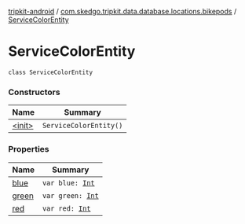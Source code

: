 [tripkit-android](../../index.md) / [com.skedgo.tripkit.data.database.locations.bikepods](../index.md) / [ServiceColorEntity](./index.md)

# ServiceColorEntity

`class ServiceColorEntity`

### Constructors

| Name | Summary |
|---|---|
| [&lt;init&gt;](-init-.md) | `ServiceColorEntity()` |

### Properties

| Name | Summary |
|---|---|
| [blue](blue.md) | `var blue: `[`Int`](https://kotlinlang.org/api/latest/jvm/stdlib/kotlin/-int/index.html) |
| [green](green.md) | `var green: `[`Int`](https://kotlinlang.org/api/latest/jvm/stdlib/kotlin/-int/index.html) |
| [red](red.md) | `var red: `[`Int`](https://kotlinlang.org/api/latest/jvm/stdlib/kotlin/-int/index.html) |
